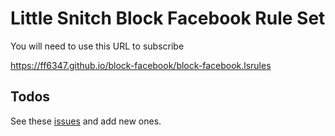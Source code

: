 Little Snitch Block Facebook Rule Set
=====================================


You will need to use this URL to subscribe

https://ff6347.github.io/block-facebook/block-facebook.lsrules

## Todos

See these [issues](https://github.com/fabianmoronzirfas/block-facebook/issues) and add new ones.  
